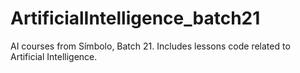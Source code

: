 # ArtificialIntelligence_batch21
AI courses from Símbolo, Batch 21. Includes lessons code related to Artificial Intelligence.
